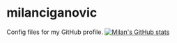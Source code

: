 # milanciganovic
Config files for my GitHub profile.
[![Milan's GitHub stats](https://github-readme-stats.vercel.app/api?username=milan-ciganovic)](https://github.com/milan-ciganovic/github-readme-stats)

